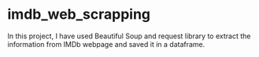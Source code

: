# imdb_web_scrapping
In this project, I have used Beautiful Soup and request library to extract the information from IMDb webpage and saved it in a dataframe.
